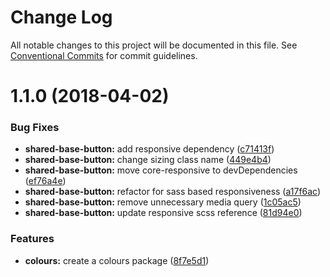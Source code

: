 # Change Log

All notable changes to this project will be documented in this file.
See [Conventional Commits](https://conventionalcommits.org) for commit guidelines.

<a name="1.1.0"></a>
# 1.1.0 (2018-04-02)


### Bug Fixes

* **shared-base-button:** add responsive dependency ([c71413f](https://github.com/telusdigital/tds/commit/c71413f))
* **shared-base-button:** change sizing class name ([449e4b4](https://github.com/telusdigital/tds/commit/449e4b4))
* **shared-base-button:** move core-responsive to devDependencies ([ef76a4e](https://github.com/telusdigital/tds/commit/ef76a4e))
* **shared-base-button:** refactor for sass based responsiveness ([a17f6ac](https://github.com/telusdigital/tds/commit/a17f6ac))
* **shared-base-button:** remove unnecessary media query ([1c05ac5](https://github.com/telusdigital/tds/commit/1c05ac5))
* **shared-base-button:** update responsive scss reference ([81d94e0](https://github.com/telusdigital/tds/commit/81d94e0))


### Features

* **colours:** create a colours package ([8f7e5d1](https://github.com/telusdigital/tds/commit/8f7e5d1))

